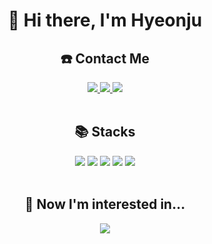 <div align="center">
<h1>👋 Hi there, I'm Hyeonju</h1>
</div>

<div align="center">
<h2> ☎️ Contact Me </h2>
<a href="https://hyeonju-frontend-study.tistory.com/">
<img src="https://img.shields.io/badge/-study blog-000000?style=for-the-badge&logo=Tistory&logoColor=white">
</a>
<a href="mailto:guswn0493@gmail.com">
<img src="https://img.shields.io/badge/-gmail-EA4335?style=for-the-badge&logo=Gmail&logoColor=white">
</a>
<a href="mailto:hhjc17@naver.com">
<img src="https://img.shields.io/badge/-naver mail-03C75A?style=for-the-badge&logo=Naver&logoColor=white">
</a>
</div>

</br>

<div align="center">
<h2>📚 Stacks</h2>
<img src="https://img.shields.io/badge/-html-E34F26?style=for-the-badge&logo=HTML5&logoColor=white">
<img src="https://img.shields.io/badge/-css-1572B6?style=for-the-badge&logo=CSS3&logoColor=white">
<img src="https://img.shields.io/badge/-javascript-F7DF1E?style=for-the-badge&logo=Javascript&logoColor=white">
<img src="https://img.shields.io/badge/-typescript-3178C6?style=for-the-badge&logo=TypeScript&logoColor=white">
<img src="https://img.shields.io/badge/-react-61DAFB?style=for-the-badge&logo=React&logoColor=white">
</div>

</br>

<div align="center">
<h2>👀 Now I'm interested in...</h2>
<img src="https://img.shields.io/badge/-Next.js-000000?style=for-the-badge&logo=Next.js&logoColor=white">
</div>
